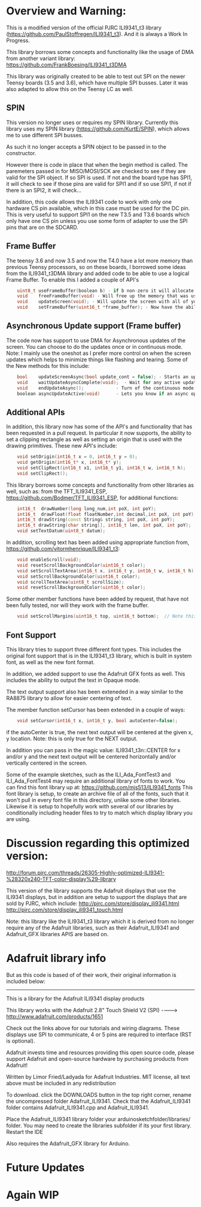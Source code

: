 Overview and Warning: 
=====
This is a modified version of the official PJRC ILI9341_t3 library (https://github.com/PaulStoffregen/ILI9341_t3).
And it is always a Work In Progress.

This library borrows some concepts and functionality like the usage of DMA from another variant library: https://github.com/FrankBoesing/ILI9341_t3DMA

This library was originally created to be able to test out SPI on the newer Teensy boards (3.5 and 3.6), which have multiple SPI busses. Later it was
also adapted to allow this on the Teensy LC as well. 


SPIN
----

This version no longer uses or requires my SPIN library. 
Currently this library uses my SPIN library (https://github.com/KurtE/SPIN), which allows me to use different SPI busses.

As such it no longer accepts a SPIN object to be passed in to the constructor. 

However there is code in place that when the begin method is called.  The paremeters passed in for MISO/MOSI/SCK are 
checked to see if they are valid for the SPI object.  If so SPI is used.  If not and the board type has SPI1, it will check to 
see if those pins are valid for SPI1 and if so use SPI1, if not if there is an SPI2, it will check...


In addition, this code allows the ILI9341 code to work with only one hardware CS pin available, 
which in this case must be used for the DC pin.  This is very useful to support SPI1 on the new T3.5 and T3.6 boards which only
have one CS pin unless you use some form of adapter to use the SPI pins that are on the SDCARD.   

Frame Buffer
------------
The teensy 3.6 and now 3.5 and now the T4.0 have a lot more memory than previous Teensy processors, so on these boards, I borrowed some ideas from the ILI9341_t3DMA library and added code to be able to use a logical Frame Buffer.  To enable this I added a couple of API's 
```c++
    uint8_t useFrameBuffer(boolean b) - if b non-zero it will allocate memory and start using
    void	freeFrameBuffer(void) - Will free up the memory that was used.
    void	updateScreen(void); - Will update the screen with all of your updates...
	void	setFrameBuffer(uint16_t *frame_buffer); - Now have the ability allocate the frame buffer and pass it in, to avoid use of malloc
```
Asynchronous Update support (Frame buffer)
------------------------

The code now has support to use DMA for Asynchronous updates of the screen.  You can choose to do the updates once or in continuous mode.  Note: I mainly use the 
oneshot as I prefer more control on when the screen updates which helps to minimize things like flashing and tearing. 
Some of the New methods for this include: 

```c++
	bool	updateScreenAsync(bool update_cont = false); - Starts an update either one shot or continuous
	void	waitUpdateAsyncComplete(void);  - Wait for any active update to complete
	void	endUpdateAsync();			 - Turn of the continuous mode.
	boolean	asyncUpdateActive(void)      - Lets you know if an async operation is still active
```

Additional APIs
---------------
In addition, this library now has some of the API's and functionality that has been requested in a pull request.  In particular it now supports, the ability to set a clipping rectangle as well as setting an origin that is used with the drawing primitives.   These new API's include:
```c++
	void setOrigin(int16_t x = 0, int16_t y = 0); 
	void getOrigin(int16_t* x, int16_t* y);
	void setClipRect(int16_t x1, int16_t y1, int16_t w, int16_t h); 
	void setClipRect();
```

This library borrows some concepts and functionality from other libraries as well, such as: from the TFT_ILI9341_ESP, https://github.com/Bodmer/TFT_ILI9341_ESP, for additional functions:
```c++
    int16_t  drawNumber(long long_num,int poX, int poY);
    int16_t  drawFloat(float floatNumber,int decimal,int poX, int poY);   
    int16_t drawString(const String& string, int poX, int poY);
    int16_t drawString(char string[], int16_t len, int poX, int poY);
    void setTextDatum(uint8_t datum);
```

In addition, scrolling text has been added using appropriate function from, https://github.com/vitormhenrique/ILI9341_t3:
```c++
    void enableScroll(void);
    void resetScrollBackgroundColor(uint16_t color);
    void setScrollTextArea(int16_t x, int16_t y, int16_t w, int16_t h);
    void setScrollBackgroundColor(uint16_t color);
    void scrollTextArea(uint8_t scrollSize);
    void resetScrollBackgroundColor(uint16_t color);
```

Some other member functions have been added by request, that have not been fully tested, nor will they work with the
frame buffer.
```c++
	void setScrollMargins(uint16_t top, uint16_t bottom);  // Note this is now also member of Adafruit library
```

Font Support
------------
This library tries to support three different font types.  This includes the original font support that is in the ILI9341_t3 library, which is 
built in system font, as well as the new font format. 

In addition, we added support to use the Adafruit GFX fonts as well. This includes the ability to output the text in Opaque mode. 

The text output support also has been exteneded in a way similar to the RA8875 library to allow for easier centering of text. 

The member function setCursor has been extended in a couple of ways:
```c++
	void setCursor(int16_t x, int16_t y, bool autoCenter=false);
```
if the autoCenter is true, the next text output will be centered at the given x, y location.  Note: this is only true for the NEXT output.  

In addition you can pass in the magic value: ILI9341_t3n::CENTER for x and/or y and the next text output will be centered horizontally and/or vertically centered in the screen. 

Some of the example sketches, such as the ILI_Ada_FontTest3 and ILI_Ada_FontTest4 may require an additional library of fonts to work.
You can find this font library up at: https://github.com/mjs513/ILI9341_fonts
This font library is setup, to create an archive file of all of the fonts, such that it won't pull in every font file in this directory, 
unlike some other libraries.  Likewise it is setup to hopefully work with several of our libraries by conditionally including header files
to try to match which display library you are using. 



Discussion regarding this optimized version:
==========================

http://forum.pjrc.com/threads/26305-Highly-optimized-ILI9341-%28320x240-TFT-color-display%29-library

This version of the library supports the Adafruit displays that use the ILI9341 displays, but in
addition are setup to support the displays that are sold by PJRC, which include:
	http://pjrc.com/store/display_ili9341.html
	http://pjrc.com/store/display_ili9341_touch.html

Note: this library like the ILI9341_t3 library which it is derived from no longer  require any of the Adafruit libraries, such as their Adafruit_ILI9341 and Adafruit_GFX libraries APIS are based on.

Adafruit library info
=======================

But as this code is based of of their work, their original information is included below:

------------------------------------------

This is a library for the Adafruit ILI9341 display products

This library works with the Adafruit 2.8" Touch Shield V2 (SPI)
  ----> http://www.adafruit.com/products/1651
 
Check out the links above for our tutorials and wiring diagrams.
These displays use SPI to communicate, 4 or 5 pins are required
to interface (RST is optional).

Adafruit invests time and resources providing this open source code,
please support Adafruit and open-source hardware by purchasing
products from Adafruit!

Written by Limor Fried/Ladyada for Adafruit Industries.
MIT license, all text above must be included in any redistribution

To download. click the DOWNLOADS button in the top right corner, rename the uncompressed folder Adafruit_ILI9341. Check that the Adafruit_ILI9341 folder contains Adafruit_ILI9341.cpp and Adafruit_ILI9341.

Place the Adafruit_ILI9341 library folder your arduinosketchfolder/libraries/ folder. You may need to create the libraries subfolder if its your first library. Restart the IDE

Also requires the Adafruit_GFX library for Arduino.

Future Updates
==============


Again WIP
=====
